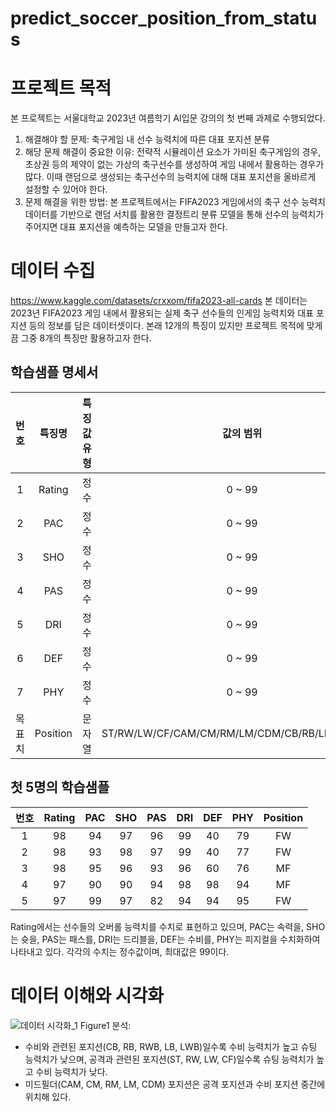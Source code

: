 # predict_soccer_position_from_status
# 프로젝트 목적
본 프로젝트는 서울대학교 2023년 여름학기 AI입문 강의의 첫 번째 과제로 수행되었다.
1)	해결해야 할 문제: 축구게임 내 선수 능력치에 따른 대표 포지션 분류
2)	해당 문제 해결이 중요한 이유: 전략적 시뮬레이션 요소가 가미된 축구게임의 경우, 초상권 등의 제약이 없는 가상의 축구선수를 생성하여 게임 내에서 활용하는 경우가 많다. 이때 랜덤으로 생성되는 축구선수의 능력치에 대해 대표 포지션을 올바르게 설정할 수 있어야 한다.
3)	문제 해결을 위한 방법: 본 프로젝트에서는 FIFA2023 게임에서의 축구 선수 능력치 데이터를 기반으로 랜덤 서치를 활용한 결정트리 분류 모델을 통해 선수의 능력치가 주어지면 대표 포지션을 예측하는 모델을 만들고자 한다.
# 데이터 수집
https://www.kaggle.com/datasets/crxxom/fifa2023-all-cards
본 데이터는 2023년 FIFA2023 게임 내에서 활용되는 실제 축구 선수들의 인게임 능력치와 대표 포지션 등의 정보를 담은 데이터셋이다. 본래 12개의 특징이 있지만 프로젝트 목적에 맞게끔 그중 8개의 특징만 활용하고자 한다.
## 학습샘플 명세서
|번호|특징명|특징값 유형|값의 범위| 
|:---:|:---:|:---:|:--------------:|
|1|Rating|정수|0 ~ 99|
|2|PAC|정수|0 ~ 99|
|3|SHO|정수|0 ~ 99|
|4|PAS|정수|0 ~ 99|
|5|DRI|정수|0 ~ 99|
|6|DEF|정수|0 ~ 99|
|7|PHY|정수|0 ~ 99|
|목표치|Position|문자열|ST/RW/LW/CF/CAM/CM/RM/LM/CDM/CB/RB/LB/RWB/LWB|
## 첫 5명의 학습샘플
|번호|Rating|PAC|SHO|PAS|DRI|DEF|PHY|Position|
|:---:|:---:|:---:|:---:|:---:|:---:|:---:|:---:|:---:|
|1|98|94|97|96|99|40|79|FW|
|2|98|93|98|97|99|40|77|FW|
|3|98|95|96|93|96|60|76|MF|
|4|97|90|90|94|98|98|94|MF|
|5|97|99|97|82|94|94|95|FW|

Rating에서는 선수들의 오버롤 능력치를 수치로 표현하고 있으며, PAC는 속력을, SHO는 슛을, PAS는 패스를, DRI는 드리블을, DEF는 수비를, PHY는 피지컬을 수치화하여 나타내고 있다.
각각의 수치는 정수값이며, 최대값은 99이다.
# 데이터 이해와 시각화
![데이터 시각화_1](https://github.com/TerryHong97/predict_soccer_position_from_status/assets/86580697/13be9e18-5247-43aa-b9c0-0e02fbd557ea)
Figure1 분석:
-	수비와 관련된 포지션(CB, RB, RWB, LB, LWB)일수록 수비 능력치가 높고 슈팅 능력치가 낮으며, 공격과 관련된 포지션(ST, RW, LW, CF)일수록 슈팅 능력치가 높고 수비 능력치가 낮다.
-	미드필더(CAM, CM, RM, LM, CDM) 포지션은 공격 포지션과 수비 포지션 중간에 위치해 있다.
